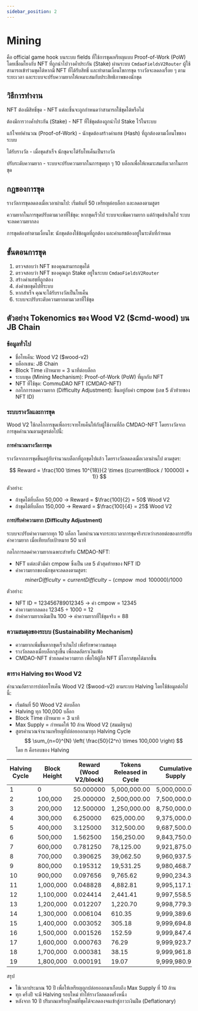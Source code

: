 ```yaml
---
sidebar_position: 2
---
```


# Mining

คือ official game hook บนระบบ fields ที่ใช้การขุดเหรียญแบบ Proof-of-Work (PoW) โดยเชื่อมโยงกับ NFT ที่ถูกนำไปวางค้ำประกัน (Stake) ผ่านระบบ `CmdaoFieldsV2Router` ผู้ใช้สามารถเข้าร่วมขุดได้หากมี NFT ที่ได้รับสิทธิ์ และทำตามเงื่อนไขการขุด รางวัลจะลดลงเรื่อย ๆ ตามระยะเวลา และระบบจะปรับความยากให้เหมาะสมกับประสิทธิภาพของนักขุด

## วิธีการทำงาน

NFT ต้องมีสิทธิ์ขุด - NFT แต่ละชิ้นจะถูกกำหนดว่าสามารถใช้ขุดได้หรือไม่

ต้องมีการวางค้ำประกัน (Stake) - NFT ที่ใช้ขุดต้องถูกนำไป Stake ไว้ในระบบ

แก้โจทย์คำนวณ (Proof-of-Work) - นักขุดต้องสร้างค่าแฮช (Hash) ที่ถูกต้องตามเงื่อนไขของระบบ

ได้รับรางวัล - เมื่อขุดสำเร็จ นักขุดจะได้รับโทเค็นเป็นรางวัล

ปรับระดับความยาก - ระบบจะปรับความยากในการขุดทุก ๆ 10 บล็อกเพื่อให้เหมาะสมกับเวลาในการขุด

## กฎของการขุด

รางวัลการขุดลดลงเมื่อเวลาผ่านไป: เริ่มต้นที่ 50 เหรียญต่อบล็อก และลดลงตามสูตร

ความยากในการขุดปรับตามเวลาที่ใช้ขุด: หากขุดเร็วไป ระบบจะเพิ่มความยาก แต่ถ้าขุดช้าเกินไป ระบบจะลดความยากลง

การขุดต้องทำตามเงื่อนไข: นักขุดต้องใช้ข้อมูลที่ถูกต้อง และค่าแฮชต้องอยู่ในระดับที่กำหนด

## ขั้นตอนการขุด

1. ตรวจสอบว่า NFT ของคุณสามารถขุดได้
2. ตรวจสอบว่า NFT ของคุณถูก Stake อยู่ในระบบ `CmdaoFieldsV2Router`
3. สร้างค่าแฮชที่ถูกต้อง
4. ส่งคำขอขุดไปที่ระบบ
5. หากสำเร็จ คุณจะได้รับรางวัลเป็นโทเค็น
6. ระบบจะปรับระดับความยากตามเวลาที่ใช้ขุด

## ตัวอย่าง Tokenomics ของ Wood V2 ($cmd-wood) บน JB Chain

### ข้อมูลทั่วไป
- ชื่อโทเค็น: Wood V2 ($wood-v2)
- บล็อกเชน: JB Chain
- Block Time เป้าหมาย = 3 นาทีต่อบล็อก
- ระบบขุด (Mining Mechanism): Proof-of-Work (PoW) ที่ผูกกับ NFT
- NFT ที่ใช้ขุด: CommuDAO NFT (CMDAO-NFT)
- กลไกการลดความยาก (Difficulty Adjustment): ขึ้นอยู่กับค่า cmpow (เลข 5 ตัวท้ายของ NFT ID)

### ระบบรางวัลและการขุด

Wood V2 ใช้กลไกการขุดเพื่อกระจายโทเค็นให้กับผู้ใช้งานที่ถือ CMDAO-NFT โดยรางวัลจากการขุดคำนวณตามสูตรต่อไปนี้:

#### การคำนวณรางวัลการขุด

รางวัลจากการขุดขึ้นอยู่กับจำนวนบล็อกที่ถูกขุดไปแล้ว โดยรางวัลลดลงเมื่อเวลาผ่านไป ตามสูตร:

$$
Reward = \frac{100 \times 10^{18}}{2 \times ((currentBlock / 100000) + 1)}
$$

ตัวอย่าง:
- ถ้าขุดได้ที่บล็อก 50,000 → Reward = $\frac{100}{2} = 50$ Wood V2
- ถ้าขุดได้ที่บล็อก 150,000 → Reward = $\frac{100}{4} = 25$ Wood V2

#### การปรับค่าความยาก (Difficulty Adjustment)

ระบบจะปรับค่าความยากทุก 10 บล็อก โดยคำนวณจากระยะเวลาการขุดจริงระหว่างรอยต่อของการปรับค่าความยาก เมื่อเทียบกับเป้าหมาย 50 นาที

กลไกการลดค่าความยากเฉพาะสำหรับ CMDAO-NFT:
- NFT แต่ละตัวมีค่า cmpow ซึ่งเป็น เลข 5 ตัวสุดท้ายของ NFT ID
- ค่าความยากของนักขุดจะลดลงตามสูตร:
$$
minerDifficulty = currentDifficulty - (cmpow \mod 100000) / 1000
$$

ตัวอย่าง:
- NFT ID = 123456789012345 → ค่า cmpow = 12345
- ค่าความยากลดลง 12345 ÷ 1000 = 12
- ถ้าค่าความยากเดิมเป็น 100 → ค่าความยากที่ใช้ขุดจริง = 88

### ความสมดุลของระบบ (Sustainability Mechanism)
- ความยากเพิ่มขึ้นหากขุดเร็วเกินไป เพื่อรักษาความสมดุล
- รางวัลลดลงเมื่อบล็อกสูงขึ้น เพื่อลดอัตราเงินเฟ้อ
- CMDAO-NFT ช่วยลดค่าความยาก เพื่อให้ผู้ถือ NFT มีโอกาสขุดได้มากขึ้น

### ตาราง Halving ของ Wood V2

คำนวณอัตราการปล่อยโทเค็น Wood V2 ($wood-v2) ตามระบบ Halving โดยใช้ข้อมูลต่อไปนี้:
- เริ่มต้นที่ 50 Wood V2 ต่อบล็อก
- Halving ทุก 100,000 บล็อก
- Block Time เป้าหมาย = 3 นาที
- Max Supply = กำหนดให้ 10 ล้าน Wood V2 (สมมติฐาน)
- สูตรคำนวณจำนวนเหรียญที่ปล่อยออกมาทุก Halving Cycle
$$
\sum_{n=0}^{N} \left( \frac{50}{2^n} \times 100,000 \right)
$$
โดย n คือรอบของ Halving

| Halving Cycle | Block Height | Reward (Wood V2/block) | Tokens Released in Cycle | Cumulative Supply | Years Passed |
| ------------- | ------------- | ------------- | ------------- | ------------- | ------------- |
| 1 | 0 | 50.000000 | 5,000,000.00 | 5,000,000.00 | 0.00 |
| 2 | 100,000 | 25.000000 | 2,500,000.00 | 7,500,000.00 | 0.57 |
| 3 | 200,000 | 12.500000 | 1,250,000.00 | 8,750,000.00 | 1.14 |
| 4 | 300,000 | 6.250000 | 625,000.00 | 9,375,000.00 | 1.71 |
| 5 | 400,000 | 3.125000 | 312,500.00 | 9,687,500.00 | 2.28 |
| 6 | 500,000 | 1.562500 | 156,250.00 | 9,843,750.00 | 2.85 |
| 7 | 600,000 | 0.781250 | 78,125.00 | 9,921,875.00 | 3.42 |
| 8 | 700,000 | 0.390625 | 39,062.50 | 9,960,937.50 | 4.00 |
| 9 | 800,000 | 0.195312 | 19,531.25 | 9,980,468.75 | 4.57 |
| 10 | 900,000 | 0.097656 | 9,765.62 | 9,990,234.38 | 5.14 |
| 11 | 1,000,000 | 0.048828 | 4,882.81 | 9,995,117.19 | 5.71 |
| 12 | 1,100,000 | 0.024414 | 2,441.41 | 9,997,558.59 | 6.28 |
| 13 | 1,200,000 | 0.012207 | 1,220.70 | 9,998,779.30 | 6.85 |
| 14 | 1,300,000 | 0.006104 | 610.35 | 9,999,389.65 | 7.42 |
| 15 | 1,400,000 | 0.003052 | 305.18 | 9,999,694.82 | 7.99 |
| 16 | 1,500,000 | 0.001526 | 152.59 | 9,999,847.41 | 8.56 |
| 17 | 1,600,000 | 0.000763 | 76.29 | 9,999,923.71 | 9.13 |
| 18 | 1,700,000 | 0.000381 | 38.15 | 9,999,961.85 | 9.70 |
| 19 | 1,800,000 | 0.000191 | 19.07 | 9,999,980.93 | 10.27 |

สรุป
- ใช้เวลาประมาณ 10 ปี เพื่อให้เหรียญถูกปล่อยออกมาเกือบถึง Max Supply ที่ 10 ล้าน
- ทุก ครึ่งปี จะมี Halving รอบใหม่ ทำให้รางวัลลดลงครึ่งหนึ่ง
- หลังจาก 10 ปี ปริมาณเหรียญใหม่ที่ขุดได้จะลดลงจนเข้าสู่ภาวะเงินฝืด (Deflationary)
